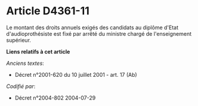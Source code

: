 # Article D4361-11

Le montant des droits annuels exigés des candidats au diplôme d'Etat d'audioprothésiste est fixé par arrêté du ministre
chargé de l'enseignement supérieur.

**Liens relatifs à cet article**

_Anciens textes_:

  - Décret n°2001-620 du 10 juillet 2001 - art. 17 (Ab)

_Codifié par_:

  - Décret n°2004-802 2004-07-29
